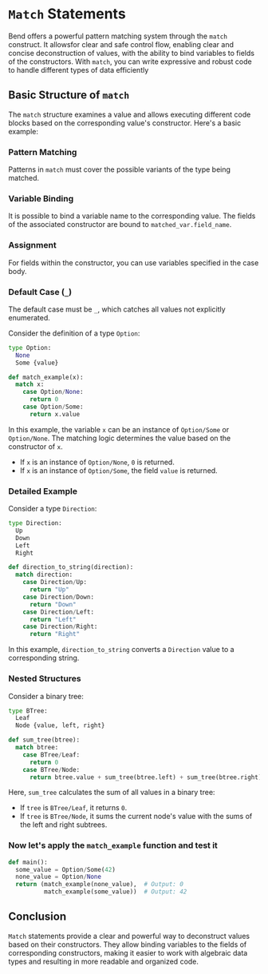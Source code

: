 # `Match` Statements

Bend offers a powerful pattern matching system through the `match` construct. It allowsfor clear and safe control flow, enabling clear and concise deconstruction of values, with the ability to bind variables to fields of the constructors. With `match`, you can write expressive and robust code to handle different types of data efficiently

## Basic Structure of `match`

The `match` structure examines a value and allows executing different code blocks based on the corresponding value's constructor. Here's a basic example:

### Pattern Matching

Patterns in `match` must cover the possible variants of the type being matched.

### Variable Binding

It is possible to bind a variable name to the corresponding value. The fields of the associated constructor are bound to `matched_var.field_name`.

### Assignment

For fields within the constructor, you can use variables specified in the case body.

### Default Case (`_`)

The default case must be `_`, which catches all values not explicitly enumerated.

Consider the definition of a type `Option`:

```python
type Option:
  None
  Some {value}
```

```python
def match_example(x):
  match x:
    case Option/None:
      return 0
    case Option/Some:
      return x.value
```

In this example, the variable `x` can be an instance of `Option/Some` or `Option/None`. The matching logic determines the value based on the constructor of `x`.

- If `x` is an instance of `Option/None`, `0` is returned.
- If `x` is an instance of `Option/Some`, the field `value` is returned.

### Detailed Example

Consider a type `Direction`:

```python
type Direction:
  Up
  Down
  Left
  Right
```

```python
def direction_to_string(direction):
  match direction:
    case Direction/Up:
      return "Up"
    case Direction/Down:
      return "Down"
    case Direction/Left:
      return "Left"
    case Direction/Right:
      return "Right"
```

In this example, `direction_to_string` converts a `Direction` value to a corresponding string.

### Nested Structures

Consider a binary tree:

```python
type BTree:
  Leaf
  Node {value, left, right}
```

```python
def sum_tree(btree):
  match btree:
    case BTree/Leaf:
      return 0
    case BTree/Node:
      return btree.value + sum_tree(btree.left) + sum_tree(btree.right)
```

Here, `sum_tree` calculates the sum of all values in a binary tree:

- If `tree` is `BTree/Leaf`, it returns `0`.
- If `tree` is `BTree/Node`, it sums the current node's value with the sums of the left and right subtrees.

### Now let's apply the `match_example` function and test it

```python
def main():
  some_value = Option/Some(42)
  none_value = Option/None
  return (match_example(none_value),  # Output: 0
          match_example(some_value))  # Output: 42
```

## Conclusion

`Match` statements provide a clear and powerful way to deconstruct values based on their constructors. They allow binding variables to the fields of corresponding constructors, making it easier to work with algebraic data types and resulting in more readable and organized code.
